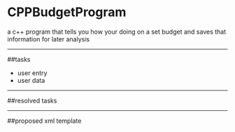 # CPPBudgetProgram
a c++ program that tells you how your doing on a set budget and saves that information for later analysis
***
##tasks
* user entry
* user data


***
##resolved tasks

***
##proposed xml template
